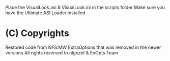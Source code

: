 Place the VisualLook.asi & VisualLook.ini in the scripts folder
Make sure you have the Ultimate ASI Loader installed

# (C) Copyrights

Restored code from NFS:MW ExtraOptions that was removed in the newer versions
All rights reserved to nlgxzef & ExOpts Team
